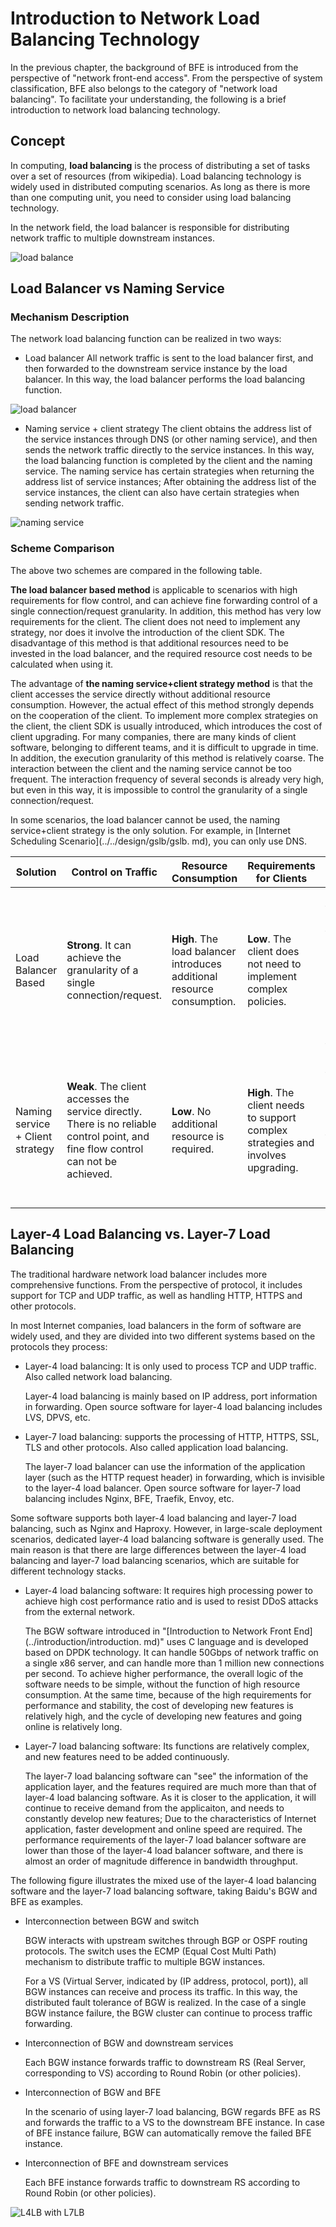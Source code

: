 # Introduction to Network Load Balancing Technology

In the previous chapter, the background of BFE is introduced from the perspective of "network front-end access". From the perspective of system classification, BFE also belongs to the category of "network load balancing". To facilitate your understanding, the following is a brief introduction to network load balancing technology.

## Concept

In computing, **load balancing** is the process of distributing a set of tasks over a set of resources (from wikipedia). Load balancing technology is widely used in distributed computing scenarios. As long as there is more than one computing unit, you need to consider using load balancing technology.

In the network field, the load balancer is responsible for distributing network traffic to multiple downstream instances.



![load balance](./load_balance.png)

## Load Balancer vs Naming Service

### Mechanism Description

The network load balancing function can be realized in two ways:

+ Load balancer
  All network traffic is sent to the load balancer first, and then forwarded to the downstream service instance by the load balancer.
  In this way, the load balancer performs the load balancing function.

![load balancer](./load_balancer.png)

+ Naming service + client strategy
The client obtains the address list of the service instances through DNS (or other naming service), and then sends the network traffic directly to the service instances.
  In this way, the load balancing function is completed by the client and the naming service. The naming service has certain strategies when returning the address list of service instances; After obtaining the address list of the service instances, the client can also have certain strategies when sending network traffic.


![naming service](./naming_service.png)

### Scheme Comparison

The above two schemes are compared in the following table.

**The load balancer based method** is applicable to scenarios with high requirements for flow control, and can achieve fine forwarding control of a single connection/request granularity. In addition, this method has very low requirements for the client. The client does not need to implement any strategy, nor does it involve the introduction of the client SDK. The disadvantage of this method is that additional resources need to be invested in the load balancer, and the required resource cost needs to be calculated when using it.

The advantage of **the naming service+client strategy method** is that the client accesses the service directly without additional resource consumption. However, the actual effect of this method strongly depends on the cooperation of the client. To implement more complex strategies on the client, the client SDK is usually introduced, which introduces the cost of client upgrading. For many companies, there are many kinds of client software, belonging to different teams, and it is difficult to upgrade in time. In addition, the execution granularity of this method is relatively coarse. The interaction between the client and the naming service cannot be too frequent. The interaction frequency of several seconds is already very high, but even in this way, it is impossible to control the granularity of a single connection/request.

In some scenarios, the load balancer cannot be used, the naming service+client strategy is the only solution. For example, in [Internet Scheduling Scenario](../../design/gslb/gslb. md), you can only use DNS.

| Solution                         | Control on Traffic                                           | Resource Consumption                                         | Requirements for Clients                                     | Applicable Scenarios                                         |
| -------------------------------- | ------------------------------------------------------------ | ------------------------------------------------------------ | ------------------------------------------------------------ | ------------------------------------------------------------ |
| Load Balancer Based              | **Strong**. It can achieve the granularity of a single connection/request. | **High**. The load balancer introduces additional resource consumption. | **Low**. The client does not need to implement complex policies. | The overall traffic scale is small (from the perspective of load balancer resource consumption); Application scenarios require strong flow control. |
| Naming service + Client strategy | **Weak**. The client accesses the service directly. There is no reliable control point, and  fine flow control can not be achieved. | **Low**. No additional resource is required.                | **High**. The client needs to support complex strategies and involves upgrading. | The overall traffic scale is large; The application scenario requires weak flow control; Scenarios where load balancers cannot be used. |

## Layer-4 Load Balancing vs. Layer-7 Load Balancing

The traditional hardware network load balancer includes more comprehensive functions. From the perspective of protocol, it includes support for TCP and UDP traffic, as well as handling HTTP, HTTPS and other protocols.

In most Internet companies, load balancers in the form of software are widely used, and they are divided into two different systems based on the protocols they process:

+ Layer-4 load balancing: It is only used to process TCP and UDP traffic. Also called network load balancing.

  Layer-4 load balancing is mainly based on IP address, port information in forwarding.
  Open source software for layer-4 load balancing includes LVS, DPVS, etc.

+ Layer-7 load balancing: supports the processing of HTTP, HTTPS, SSL, TLS and other protocols. Also called application load balancing.

  The layer-7 load balancer can use the information of the application layer (such as the HTTP request header) in forwarding, which is invisible to the layer-4 load balancer.
  Open source software for layer-7 load balancing includes Nginx, BFE, Traefik, Envoy, etc.

Some software supports both layer-4 load balancing and layer-7 load balancing, such as Nginx and Haproxy. However, in large-scale deployment scenarios, dedicated layer-4 load balancing software is generally used. The main reason is that there are large differences between the  layer-4 load balancing and  layer-7 load balancing scenarios, which are suitable for different technology stacks.

+ Layer-4 load balancing software: It requires high processing power to achieve high cost performance ratio and is used to resist DDoS attacks from the external network.

  The BGW software introduced in "[Introduction to Network Front End](../introduction/introduction. md)" uses C language and is developed based on DPDK technology. It can handle 50Gbps of network traffic on a single x86 server, and can handle more than 1 million new connections per second. To achieve higher performance, the overall logic of the software needs to be simple, without the function of high resource consumption. At the same time, because of the high requirements for performance and stability, the cost of developing new features is relatively high, and the cycle of developing new features and going online is relatively long.

+ Layer-7 load balancing software: Its functions are relatively complex, and new features need to be added continuously.

  The layer-7 load balancing software can "see" the information of the application layer, and the features required are much more than that of layer-4 load balancing software. As it is closer to the application, it will continue to receive demand from the applicaiton, and needs to constantly develop new features; Due to the characteristics of Internet application, faster development and online speed are required. The performance requirements of the layer-7 load balancer software are lower than those of the layer-4 load balancer software, and there is almost an order of magnitude difference in bandwidth throughput.

The following figure illustrates the mixed use of the layer-4 load balancing software and the layer-7 load balancing software, taking Baidu's BGW and BFE as examples.

+ Interconnection between BGW and switch

  BGW interacts with upstream switches through BGP or OSPF routing protocols. The switch uses the ECMP (Equal Cost Multi Path) mechanism to distribute traffic to multiple BGW instances.

  For a VS (Virtual Server, indicated by (IP address, protocol, port)), all BGW instances can receive and process its traffic. In this way, the distributed fault tolerance of BGW is realized. In the case of a single BGW instance failure, the BGW cluster can continue to process traffic forwarding.

+ Interconnection of BGW and downstream services

  Each BGW instance forwards traffic to downstream RS (Real Server, corresponding to VS) according to Round Robin (or other policies).

+ Interconnection of BGW and BFE

  In the scenario of using layer-7 load balancing, BGW regards BFE as RS and forwards the traffic to a VS to the downstream BFE instance. In case of BFE instance failure, BGW can automatically remove the failed BFE instance.

+ Interconnection of BFE and downstream services

  Each BFE instance forwards traffic to downstream RS according to Round Robin (or other policies).

![L4LB with L7LB](./L4LB_with_L7LB.png)



